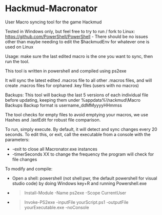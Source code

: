 # Hackmud-Macronator
User Macro syncing tool for the game Hackmud

Tested in Windows only, but feel free to try to run / fork to Linux: https://github.com/PowerShell/PowerShell - There should be no issues other than maybe needing to edit the $hackmudEnv for whatever one is used on Linux

Usage: make sure the last edited macro is the one you want to sync, then run the tool.

 This tool is written in powershell and compiled using ps2exe

It will sync the latest edited .macros file to all other .macros files, and will create .macros files for orphaned .key files (users with no macros)

Backups: This tool will backup the last 5 versions of each individual file before updating, keeping them under %appdata%\hackmud\Macro Backups
Backup format is username_ddMMyyyyHHmmss

The tool checks for empty files to avoid emptying your macros, we use Hashes and .lastEdit for robust file comparison.

To run, simply execute. By default, it will detect and sync changes every 20 seconds. To edit this, or exit, call the executable from a console with the parameters:
- -exit to close all Macronator.exe instances
- -timerSeconds XX to change the frequency the program will check for file changes

To modify and compile:
- Open a shell: powershell (not shell:pwr, the default powershell for visual studio code) by doing Windows key+R and running Powershell.exe
- > Install-Module -Name ps2exe -Scope CurrentUser
- > Invoke-PS2exe -inputFile yourScript.ps1 -outputFile yourExecutable.exe -noConsole


